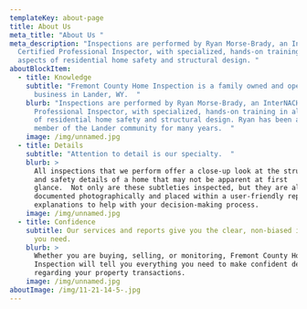 ```yaml
---
templateKey: about-page
title: About Us
meta_title: "About Us "
meta_description: "Inspections are performed by Ryan Morse-Brady, an InterNACHI
  Certified Professional Inspector, with specialized, hands-on training in all
  aspects of residential home safety and structural design. "
aboutBlockItem:
  - title: Knowledge
    subtitle: "Fremont County Home Inspection is a family owned and operated
      business in Lander, WY.  "
    blurb: "Inspections are performed by Ryan Morse-Brady, an InterNACHI Certified
      Professional Inspector, with specialized, hands-on training in all aspects
      of residential home safety and structural design. Ryan has been an active
      member of the Lander community for many years.  "
    image: /img/unnamed.jpg
  - title: Details
    subtitle: "Attention to detail is our specialty.  "
    blurb: >
      All inspections that we perform offer a close-up look at the structural
      and safety details of a home that may not be apparent at first
      glance.  Not only are these subtleties inspected, but they are also
      documented photographically and placed within a user-friendly report with
      explanations to help with your decision-making process.
    image: /img/unnamed.jpg
  - title: Confidence
    subtitle: Our services and reports give you the clear, non-biased information
      you need.
    blurb: >
      Whether you are buying, selling, or monitoring, Fremont County Home
      Inspection will tell you everything you need to make confident decisions
      regarding your property transactions.   
    image: /img/unnamed.jpg
aboutImage: /img/11-21-14-5-.jpg
---
```

